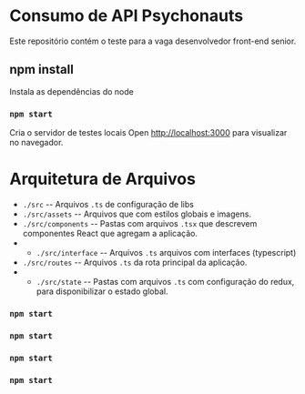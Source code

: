 # Consumo de API Psychonauts

Este repositório contém o teste para a vaga desenvolvedor front-end senior.

## npm install

Instala as dependências do node

### `npm start`

Cria o servidor de testes locais
Open [http://localhost:3000](http://localhost:3000) para visualizar no navegador.

# Arquitetura de Arquivos

 - `./src` -- Arquivos `.ts` de configuração de libs
 - `./src/assets` -- Arquivos que com estilos globais e imagens.
 - `./src/components` -- Pastas com arquivos `.tsx` que descrevem componentes React que agregam a aplicação.
 -  - `./src/interface` -- Arquivos `.ts` arquivos com interfaces (typescript)
 - `./src/routes` -- Arquivos `.ts` da rota principal da aplicação.
 -  - `./src/state` -- Pastas com arquivos `.ts` com configuração do redux, para disponibilizar o estado global.


### `npm start`
### `npm start`
### `npm start`
### `npm start`
